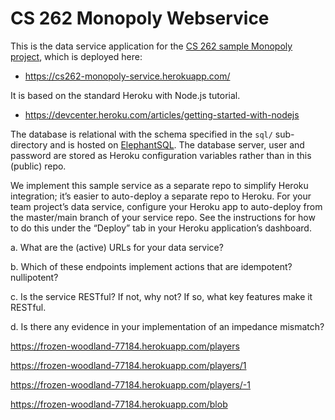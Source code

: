 # CS 262 Monopoly Webservice

This is the data service application for the
[CS 262 sample Monopoly project](https://github.com/calvin-cs262-organization/monopoly-project),
 which is deployed here:

- <https://cs262-monopoly-service.herokuapp.com/>

It is based on the standard Heroku with Node.js tutorial.

- <https://devcenter.heroku.com/articles/getting-started-with-nodejs>

The database is relational with the schema specified in the `sql/` sub-directory
and is hosted on [ElephantSQL](https://www.elephantsql.com/). The database server,
user and password are stored as Heroku configuration variables rather than in this
(public) repo.

We implement this sample service as a separate repo to simplify Heroku integration;
it&rsquo;s easier to auto-deploy a separate repo to Heroku. For your team project&rsquo;s
data service, configure your Heroku app to auto-deploy from the master/main branch
of your service repo. See the instructions for how to do this under the
&ldquo;Deploy&rdquo; tab in your Heroku application&rsquo;s dashboard.

a. What are the (active) URLs for your data service?

b. Which of these endpoints implement actions that are idempotent? nullipotent?

c. Is the service RESTful? If not, why not? If so, what key features make it RESTful.

d. Is there any evidence in your implementation of an impedance mismatch?


https://frozen-woodland-77184.herokuapp.com/players

https://frozen-woodland-77184.herokuapp.com/players/1

https://frozen-woodland-77184.herokuapp.com/players/-1

https://frozen-woodland-77184.herokuapp.com/blob